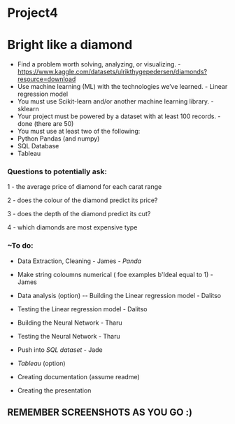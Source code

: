 # Project4

# Bright like a diamond 

- Find a problem worth solving, analyzing, or visualizing. - https://www.kaggle.com/datasets/ulrikthygepedersen/diamonds?resource=download
- Use machine learning (ML) with the technologies we’ve learned. - Linear regression model 
- You must use Scikit-learn and/or another machine learning library. - sklearn 
- Your project must be powered by a dataset with at least 100 records. - done (there are 50)
- You must use at least two of the following:
- Python Pandas (and numpy)
- SQL Database
- Tableau



### Questions to potentially ask:

1 - the average price of diamond for each carat range

2 - does the colour of the diamond predict its price?

3 - does the depth of the diamond predict its cut?

4 - which diamonds are most expensive type





### ~To do:

- Data Extraction, Cleaning - James - *Panda*
- Make string coloumns numerical ( foe examples b'Ideal equal to 1) - James
- Data analysis (option)
-- Building the Linear regression model - Dalitso
- Testing the Linear regression model - Dalitso
- Building the Neural Network - Tharu
- Testing the Neural Network - Tharu
- Push into *SQL dataset* - Jade
- *Tableau* (option)


- Creating documentation (assume readme)
- Creating the presentation

## REMEMBER SCREENSHOTS AS YOU GO :)

